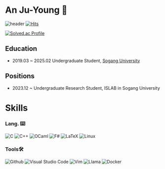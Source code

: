 # An Ju-Young 🥃
![header](https://capsule-render.vercel.app/api?type=wave&color=auto&height=300&section=header&text=capsule%20render&fontSize=90)
[![Hits](https://hits.seeyoufarm.com/api/count/incr/badge.svg?url=https%3A%2F%2Fgithub.com%2Fbenecke2019&count_bg=%23D35E00&title_bg=%2300B02B&icon=&icon_color=%23E7E7E7&title=Hits&edge_flat=false)](https://hits.seeyoufarm.com)

[![Solved.ac Profile](http://mazassumnida.wtf/api/v2/generate_badge?boj=fred1230)](https://solved.ac/fred1230/)

## Education
* 2019.03 ~ 2025.02 Undergraduate Student, [Sogang University](https://www.sogang.ac.kr/ko/home)

## Positions
* 2023.12 ~ Undergraduate Research Student, ISLAB in Sogang University

# Skills
### Lang. ⌨️
![C](https://img.shields.io/badge/C-A8B9CC.svg?&style=for-the-badge&logo=C&logoColor=white)
![C++](https://img.shields.io/badge/C++-00599C.svg?&style=for-the-badge&logo=C++&logoColor=white)
![OCaml](https://img.shields.io/badge/OCaml-EC6813.svg?&style=for-the-badge&logo=OCaml&logoColor=white)
![F#](https://img.shields.io/badge/F%23-378BBA.svg?&style=for-the-badge&logo=F%23&logoColor=white)
![LaTeX](https://img.shields.io/badge/LaTeX-008080.svg?&style=for-the-badge&logo=LaTeX&logoColor=white)
![Linux](https://img.shields.io/badge/Linux-FCC624.svg?&style=for-the-badge&logo=Linux&logoColor=white)

### Tools🛠️
![Github](https://img.shields.io/badge/GitHub-181717.svg?&style=for-the-badge&logo=GitHub&logoColor=white)
![Visual Studio Code](https://img.shields.io/badge/Visual%20Studio%20Code-007ACC.svg?&style=for-the-badge&logo=Visual%20Studio%20Code&logoColor=white)
![Vim](https://img.shields.io/badge/Vim-019733.svg?&style=for-the-badge&logo=Vim&logoColor=white)
![Llama](https://img.shields.io/badge/Ollama-000000.svg?&style=for-the-badge&logo=Ollama&logoColor=white)
![Docker](https://img.shields.io/badge/Docker-2496ED.svg?&style=for-the-badge&logo=Docker&logoColor=white)
